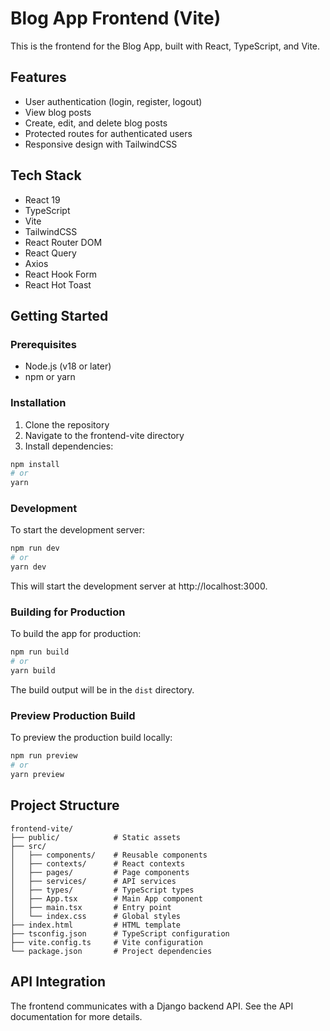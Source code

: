 # Blog App Frontend (Vite)

This is the frontend for the Blog App, built with React, TypeScript, and Vite.

## Features

- User authentication (login, register, logout)
- View blog posts
- Create, edit, and delete blog posts
- Protected routes for authenticated users
- Responsive design with TailwindCSS

## Tech Stack

- React 19
- TypeScript
- Vite
- TailwindCSS
- React Router DOM
- React Query
- Axios
- React Hook Form
- React Hot Toast

## Getting Started

### Prerequisites

- Node.js (v18 or later)
- npm or yarn

### Installation

1. Clone the repository
2. Navigate to the frontend-vite directory
3. Install dependencies:

```bash
npm install
# or
yarn
```

### Development

To start the development server:

```bash
npm run dev
# or
yarn dev
```

This will start the development server at http://localhost:3000.

### Building for Production

To build the app for production:

```bash
npm run build
# or
yarn build
```

The build output will be in the `dist` directory.

### Preview Production Build

To preview the production build locally:

```bash
npm run preview
# or
yarn preview
```

## Project Structure

```
frontend-vite/
├── public/            # Static assets
├── src/
│   ├── components/    # Reusable components
│   ├── contexts/      # React contexts
│   ├── pages/         # Page components
│   ├── services/      # API services
│   ├── types/         # TypeScript types
│   ├── App.tsx        # Main App component
│   ├── main.tsx       # Entry point
│   └── index.css      # Global styles
├── index.html         # HTML template
├── tsconfig.json      # TypeScript configuration
├── vite.config.ts     # Vite configuration
└── package.json       # Project dependencies
```

## API Integration

The frontend communicates with a Django backend API. See the API documentation for more details.
